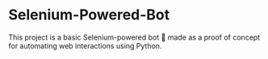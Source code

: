 # Selenium-Powered-Bot
This project is a basic Selenium-powered bot 🤖 made as a proof of concept for automating web interactions using Python.
